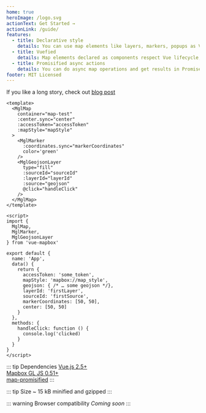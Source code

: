 ```yaml
---
home: true
heroImage: /logo.svg
actionText: Get Started →
actionLink: /guide/
features:
  - title: Declarative style
    details: You can use map elements like layers, markers, popups as Vue components and control them via synchronized props
  - title: Vuefied
    details: Map elements declared as components respect Vue lifecycle, emit map events like Vue events and can be used in OOP-style
  - title: Promisified async actions
    details: You can do async map operations and get results in Promise without messing with map events and figuring out what action cause it
footer: MIT Licensed
---
```


If you like a long story, check out [blog post](https://soal.red/reasoning-behind-vue-mapbox/)

```vue
<template>
  <MglMap
    container="map-test"
    :center.sync="center"
    :accessToken="accessToken"
    :mapStyle="mapStyle"
  >
    <MglMarker
      :coordinates.sync="markerCoordinates"
      color='green'
    />
    <MglGeojsonLayer
      type="fill"
      :sourceId="sourceId"
      :layerId="layerId"
      :source="geojson"
      @click="handleClick"
    />
  </MglMap>
</template>

<script>
import {
  MglMap,
  MglMarker,
  MglGeojsonLayer
} from 'vue-mapbox'

export default {
  name: 'App',
  data() {
    return {
      accessToken: 'some_token',
      mapStyle: 'mapbox://map_style',
      geojson: { /* … some geojson */},
      layerId: 'firstLayer',
      sourceId: 'firstSource',
      markerCoordinates: [50, 50],
      center: [50, 50]
    }
  },
  methods: {
    handleClick: function () {
      console.log('clicked)
    }
  }
}
</script>
```

::: tip Dependencies
[Vue.js 2.5+](https://github.com/vuejs/vue)  
[Mapbox GL JS 0.51+](https://github.com/mapbox/mapbox-gl-js)  
[map-promisified](https://github.com/soal/map-promisified)
:::

::: tip Size
~ 15 kB minified and gzipped
:::

::: warning Browser compatibility
_Coming soon_
:::
